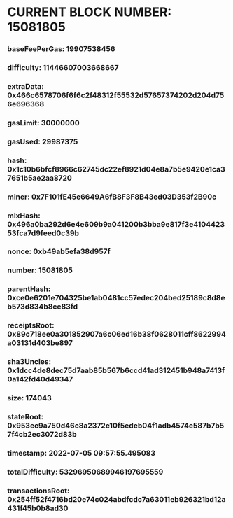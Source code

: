 # CURRENT BLOCK NUMBER: 15081805

### baseFeePerGas: 19907538456
### difficulty: 11446607003668667
### extraData: 0x466c6578706f6f6c2f48312f55532d57657374202d204d756e696368
### gasLimit: 30000000
### gasUsed: 29987375
### hash: 0x1c10b6bfcf8966c62745dc22ef8921d04e8a7b5e9420e1ca37651b5ae2aa8720
### miner: 0x7F101fE45e6649A6fB8F3F8B43ed03D353f2B90c
### mixHash: 0x496a0ba292d6e4e609b9a041200b3bba9e817f3e410442353fca7d9feed0c39b
### nonce: 0xb49ab5efa38d957f
### number: 15081805
### parentHash: 0xce0e6201e704325be1ab0481cc57edec204bed25189c8d8eb573d834b8ce83fd
### receiptsRoot: 0x89c718ee0a301852907a6c06ed16b38f0628011cff8622994a03131d403be897
### sha3Uncles: 0x1dcc4de8dec75d7aab85b567b6ccd41ad312451b948a7413f0a142fd40d49347
### size: 174043
### stateRoot: 0x953ec9a750d46c8a2372e10f5edeb04f1adb4574e587b7b57f4cb2ec3072d83b
### timestamp: 2022-07-05 09:57:55.495083
### totalDifficulty: 53296950689946197695559
### transactionsRoot: 0x254ff52f4716bd20e74c024abdfcdc7a63011eb926321bd12a431f45b0b8ad30
